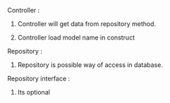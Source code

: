 Controller :

1. Controller will get data from repository method.

2. Controller load model name in construct 


Repository :

1. Repository is possible way of access in database.


Repository interface :

1. Its optional
